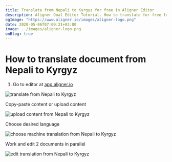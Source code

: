 ```yaml
---
title: Translate from Nepali to Kyrgyz for free in Aligner Editor
description: Aligner Dual Editor Tutorial. How to translate for free from Nepali to Kyrgyz. Aligner is multilingual document management platform. 
ogImage: "https://www.aligner.io/images/aligner-logo.png"
date: 2020-05-06T07:09:21+03:00
image: ../images/aligner-logo.png
onBlog: true
---
```


# How to translate document from Nepali to Kyrgyz

1. Go to editor at [app.aligner.io](https://app.aligner.io "Aligner App web page")

![translate from Nepali to Kyrgyz](../aligner-blank-editor.png "translate from Nepali to Kyrgyz")

Copy-paste content or upload content

![upload content from Nepali to Kyrgyz](../aligner-uploaded-document.png "upload content from Nepali to Kyrgyz")

Choose desired language

![choose machine translation from Nepali to Kyrgyz](../aligner-language-dropdown.png "choose machine translation from Nepali to Kyrgyz")

Work and edit 2 documents in parallel

![edit translation from Nepali to Kyrgyz](../aligner-double-sitded-editor.png "edit translation from Nepali to Kyrgyz")

